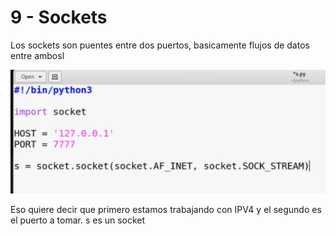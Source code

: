 # 9 - Sockets

Los sockets son puentes entre dos puertos, basicamente flujos de datos entre ambosl

![](../../.gitbook/assets/imagen%20%28111%29.png)

Eso quiere decir que primero estamos trabajando con IPV4 y el segundo es el puerto a tomar. s es un socket




